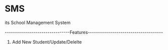 # SMS
its School Management System

--------------------------------Features-------------------------------------

1) Add New Student/Update/Delelte
